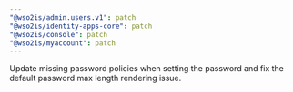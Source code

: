 ```yaml
---
"@wso2is/admin.users.v1": patch
"@wso2is/identity-apps-core": patch
"@wso2is/console": patch
"@wso2is/myaccount": patch
---
```


Update missing password policies when setting the password and fix the default password max length rendering issue.

